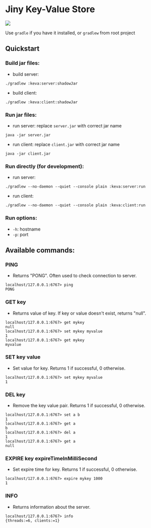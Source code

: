 # Jiny Key-Value Store

![](https://i.imgur.com/kUEAX6q.png)

Use `gradle` if you have it installed, or `gradlew` from root project

## Quickstart

### Build jar files:
- build server:
```
./gradlew :keva:server:shadowJar
```
- build client:
```
./gradlew :keva:client:shadowJar
```

### Run jar files:
- run server: replace `server.jar` with correct jar name
```
java -jar server.jar
```
- run client: replace `client.jar` with correct jar name
```
java -jar client.jar
```

### Run directly (for development):
- run server:
```
./gradlew --no-daemon --quiet --console plain :keva:server:run
```
- run client:
```
./gradlew --no-daemon --quiet --console plain :keva:client:run
```

### Run options:
- ```-h```: hostname
- ```-p```: port

## Available commands:
### PING
- Returns "PONG". Often used to check connection to server.
```
localhost/127.0.0.1:6767> ping
PONG
```
### GET key 
- Returns value of key. If key or value doesn't exist, returns "null". 
```
localhost/127.0.0.1:6767> get mykey
null
localhost/127.0.0.1:6767> set mykey myvalue
1
localhost/127.0.0.1:6767> get mykey
myvalue
```
### SET key value
- Set value for key. Returns 1 if successful, 0 otherwise.
```
localhost/127.0.0.1:6767> set mykey myvalue
1
```
### DEL key
- Remove the key value pair. Returns 1 if successful, 0 otherwise.
```
localhost/127.0.0.1:6767> set a b
1
localhost/127.0.0.1:6767> get a
b
localhost/127.0.0.1:6767> del a
1
localhost/127.0.0.1:6767> get a
null
```
### EXPIRE key expireTimeInMilliSecond
- Set expire time for key. Returns 1 if successful, 0 otherwise.
```
localhost/127.0.0.1:6767> expire mykey 1000
1
```
### INFO
- Returns information about the server.
```
localhost/127.0.0.1:6767> info
{threads:=6, clients:=1}
```
